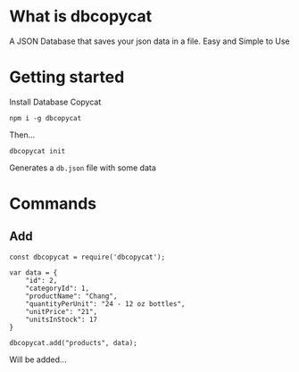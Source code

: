 # What is dbcopycat

A JSON Database that saves your json data in a file. Easy and Simple to Use

# Getting started

Install Database Copycat

``` 
npm i -g dbcopycat
```

Then...

```
dbcopycat init
```
Generates a `db.json` file with some data
# Commands

## Add

```
const dbcopycat = require('dbcopycat');

var data = {
    "id": 2,
    "categoryId": 1,
    "productName": "Chang",
    "quantityPerUnit": "24 - 12 oz bottles",
    "unitPrice": "21",
    "unitsInStock": 17
}

dbcopycat.add("products", data);
```

Will be added...